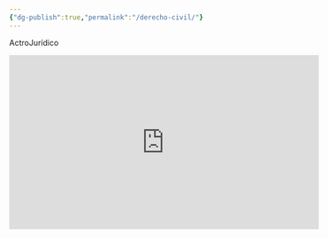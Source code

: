 ```yaml
---
{"dg-publish":true,"permalink":"/derecho-civil/"}
---
```








ActroJurídico

<iframe width="560" height="315" src="https://www.youtube.com/embed/rwX-NNPrVqA" frameborder="0" allowfullscreen></iframe>
